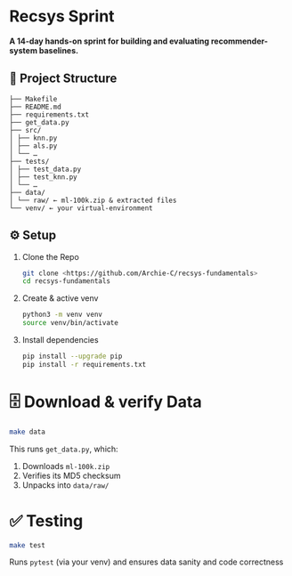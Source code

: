 # Recsys Sprint

**A 14-day hands-on sprint for building and evaluating recommender-system baselines.**

## 📂 Project Structure
```
├── Makefile
├── README.md
├── requirements.txt
├── get_data.py
├── src/
│ ├── knn.py
│ ├── als.py
│ └── …
├── tests/
│ ├── test_data.py
│ ├── test_knn.py
│ └── …
├── data/
│ └── raw/ ← ml-100k.zip & extracted files
└── venv/ ← your virtual-environment
```

## ⚙️ Setup
1. Clone the Repo

    ```bash
    git clone <https://github.com/Archie-C/recsys-fundamentals>
    cd recsys-fundamentals
    ```
2. Create & active venv
    ```bash
    python3 -m venv venv
    source venv/bin/activate
    ```

3. Install dependencies
    ```bash
    pip install --upgrade pip
    pip install -r requirements.txt
    ```

# 🗄️ Download & verify Data
```bash
make data
```
This runs `get_data.py`, which:
1. Downloads `ml-100k.zip`
2. Verifies its MD5 checksum
3. Unpacks into `data/raw/`

# ✅ Testing
```bash
make test
```
Runs `pytest` (via your venv) and ensures data sanity and code correctness